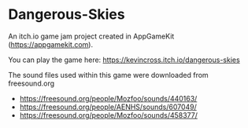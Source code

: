 # Dangerous-Skies
An itch.io game jam project created in AppGameKit (https://appgamekit.com).

You can play the game here: https://kevincross.itch.io/dangerous-skies
 
The sound files used within this game were downloaded from freesound.org

- https://freesound.org/people/Mozfoo/sounds/440163/
- https://freesound.org/people/AENHS/sounds/607049/
- https://freesound.org/people/Mozfoo/sounds/458377/
